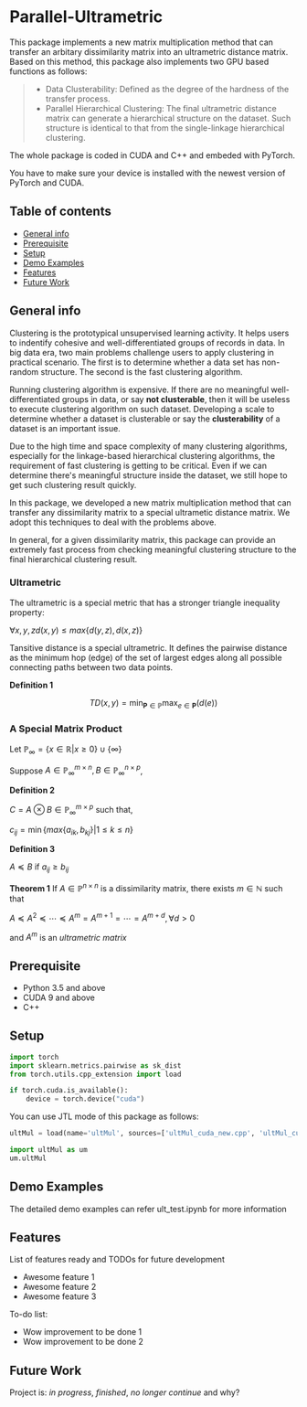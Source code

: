 # Parallel-Ultrametric 
This package implements a new matrix multiplication method that can transfer an arbitary dissimilarity matrix into an ultrametric distance matrix. Based on this method, this package also implements two GPU based functions as follows:
> * Data Clusterability: Defined as the degree of the hardness of the transfer process. 
> * Parallel Hierarchical Clustering: The final ultrametric distance matrix can generate a hierarchical structure on the dataset. Such structure is identical to that from the single-linkage hierarchical clustering.  

The whole package is coded in CUDA and C++ and embeded with PyTorch. 

You have to make sure your device is installed with the newest version of PyTorch and CUDA. 


## Table of contents
* [General info](#general-info)
* [Prerequisite](#prerequisite)
* [Setup](#setup)
* [Demo Examples](#demo-examples)
* [Features](#features)
* [Future Work](#future-work)

## General info
Clustering is the prototypical unsupervised learning activity. It helps users to indentify cohesive and well-differentiated groups of records in data. In big data era, two main problems challenge users to apply clustering in practical scenario. The first is to determine whether a data set has non-random structure. The second is the fast clustering algorithm. 

Running clustering algorithm is expensive. If there are no meaningful well-differentiated groups in data, or say **not clusterable**, then it will be useless to execute clustering algorithm on such dataset. Developing a scale to determine whether a dataset is clusterable or say the **clusterability** of a dataset is an important issue. 

Due to the high time and space complexity of many clustering algorithms, especially for the linkage-based hierarchical clustering algorithms, the requirement of fast clustering is getting to be critical. Even if we can determine there's meaningful structure inside the dataset, we still hope to get such clustering result quickly. 

In this package, we developed a new matrix multiplication method that can transfer any dissimilarity matrix to a special ultrametic distance matrix. We adopt this techniques to deal with the problems above. 

In general, for a given dissimilarity matrix, this package can provide an extremely fast process from checking meaningful clustering structure to the final hierarchical clustering result.

### Ultrametric
The ultrametric is a special metric that has a stronger triangle inequality property:

$\forall x,y,z d(x,y)\leqslant max\{d(y,z), d(x,z)\}$
<!-- ![](https://latex.codecogs.com/png.latex?\forall&space;x,y,z,d(x,y)\leq&space;max\{d(x,z),d(y,z)\}) -->

Tansitive distance is a special ultrametric. It defines the pairwise distance as the minimum hop (edge) of the set of largest edges along all possible connecting paths between two data points.

**Definition 1**

$$TD(x,y) = \min_{\mathbf{P}\in \mathbb{P}} \max_{e\in \mathbf{P}} (d(e))$$

### A Special Matrix Product
Let $\mathbb{P}_\infty = \lbrace x\in\mathbb{R}|x\geqslant 0\rbrace \cup\lbrace\infty\rbrace$

Suppose $A\in \mathbb{P}_\infty^{m\times n}, B\in \mathbb{P}_\infty^{n\times p}$,

**Definition 2**

$C = A\otimes B\in\mathbb{P}_\infty^{m\times p}$ such that,

$c_{ij} = \min\lbrace max\lbrace a_{ik}, b_{kj}\rbrace |1\leqslant k\leqslant n\rbrace$

**Definition 3**

$A\preccurlyeq B$ if $a_{ij}\geqslant b_{ij}$

**Theorem 1**
If $A\in\mathbb{P}^{n\times n}$ is a dissimilarity matrix, there exists $m\in\mathbb{N}$ such that 

$A\preccurlyeq A^2\preccurlyeq\cdots\preccurlyeq A^m = A^{m+1}=\cdots = A^{m+d}, \forall d>0$

and $A^m$ is an *ultrametric matrix*

## Prerequisite
* Python 3.5 and above
* CUDA 9 and above
* C++

## Setup
```python
import torch
import sklearn.metrics.pairwise as sk_dist
from torch.utils.cpp_extension import load

if torch.cuda.is_available():
    device = torch.device("cuda")
```

You can use JTL mode of this package as follows:

```python
ultMul = load(name='ultMul', sources=['ultMul_cuda_new.cpp', 'ultMul_cuda_kernel_new.cu'])

import ultMul as um
um.ultMul
```

## Demo Examples
The detailed demo examples can refer ult_test.ipynb for more information

## Features
List of features ready and TODOs for future development
* Awesome feature 1
* Awesome feature 2
* Awesome feature 3

To-do list:
* Wow improvement to be done 1
* Wow improvement to be done 2

## Future Work
Project is: _in progress_, _finished_, _no longer continue_ and why?




